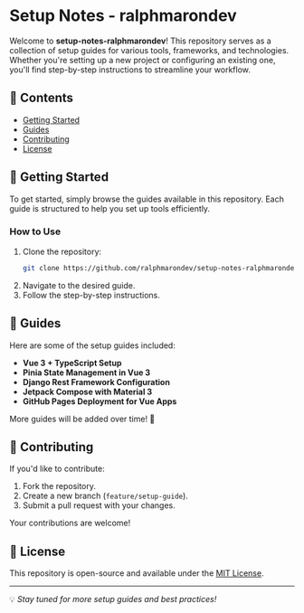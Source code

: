 # Setup Notes - ralphmarondev

Welcome to **setup-notes-ralphmarondev**! This repository serves as a collection of setup guides for various tools, frameworks, and technologies. Whether you're setting up a new project or configuring an existing one, you'll find step-by-step instructions to streamline your workflow.

## 📌 Contents

- [Getting Started](#getting-started)
- [Guides](#guides)
- [Contributing](#contributing)
- [License](#license)

## 🚀 Getting Started

To get started, simply browse the guides available in this repository. Each guide is structured to help you set up tools efficiently.

### How to Use

1. Clone the repository:
   ```bash
   git clone https://github.com/ralphmarondev/setup-notes-ralphmarondev.git
   ```
2. Navigate to the desired guide.
3. Follow the step-by-step instructions.

## 📖 Guides

Here are some of the setup guides included:

- **Vue 3 + TypeScript Setup**
- **Pinia State Management in Vue 3**
- **Django Rest Framework Configuration**
- **Jetpack Compose with Material 3**
- **GitHub Pages Deployment for Vue Apps**

More guides will be added over time! 🚀

## 🤝 Contributing

If you'd like to contribute:

1. Fork the repository.
2. Create a new branch (`feature/setup-guide`).
3. Submit a pull request with your changes.

Your contributions are welcome!

## 📜 License

This repository is open-source and available under the [MIT License](LICENSE).

---

💡 _Stay tuned for more setup guides and best practices!_
